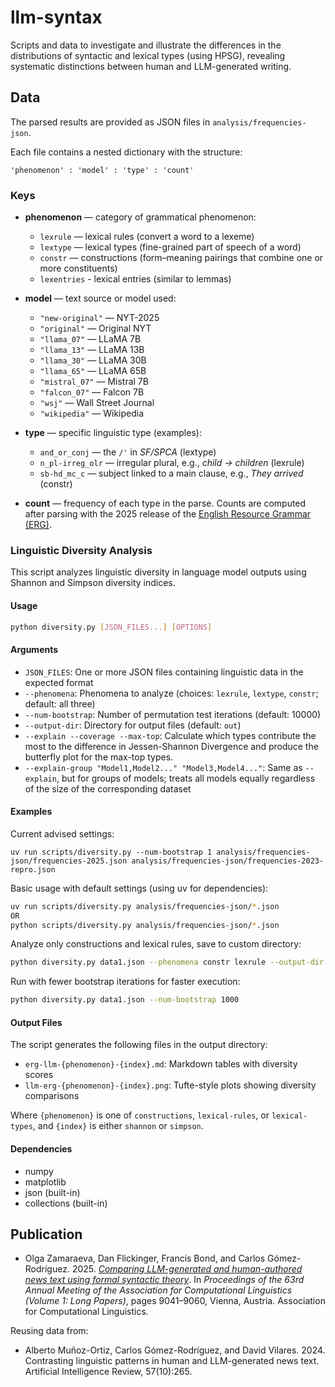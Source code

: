 # llm-syntax

Scripts and data to investigate and illustrate the differences in the distributions of syntactic and lexical types (using HPSG), revealing systematic distinctions between human and LLM-generated writing. 


## Data

The parsed results are provided as JSON files in `analysis/frequencies-json`.

Each file contains a nested dictionary with the structure:

```
'phenomenon' : 'model' : 'type' : 'count'
```

### Keys

* **phenomenon** — category of grammatical phenomenon:

  * `lexrule` — lexical rules (convert a word to a lexeme)
  * `lextype` — lexical types (fine-grained part of speech of a word)
  * `constr` — constructions (form–meaning pairings that combine one or more constituents)
  * `lexentries` - lexical entries (similar to lemmas)

* **model** — text source or model used:

  * `"new-original"` — NYT-2025
  * `"original"` — Original NYT
  * `"llama_07"` — LLaMA 7B
  * `"llama_13"` — LLaMA 13B
  * `"llama_30"` — LLaMA 30B
  * `"llama_65"` — LLaMA 65B
  * `"mistral_07"` — Mistral 7B
  * `"falcon_07"` — Falcon 7B
  * `"wsj"` — Wall Street Journal
  * `"wikipedia"` — Wikipedia

* **type** — specific linguistic type (examples):

  * `and_or_conj` — the `/'` in *SF/SPCA* (lextype)
  * `n_pl-irreg_olr` — irregular plural, e.g., *child → children* (lexrule)
  * `sb-hd_mc_c` — subject linked to a main clause, e.g., *They arrived* (constr)

* **count** — frequency of each type in the parse. Counts are computed after parsing with the 2025 release of the [English Resource Grammar (ERG)](https://github.com/delph-in/erg/releases/tag/2025).

### Linguistic Diversity Analysis

This script analyzes linguistic diversity in language model outputs using Shannon and Simpson diversity indices.

#### Usage

```bash
python diversity.py [JSON_FILES...] [OPTIONS]
```

#### Arguments

- `JSON_FILES`: One or more JSON files containing linguistic data in the expected format
- `--phenomena`: Phenomena to analyze (choices: `lexrule`, `lextype`, `constr`; default: all three)
- `--num-bootstrap`: Number of permutation test iterations (default: 10000)
- `--output-dir`: Directory for output files (default: `out`)
- `--explain --coverage --max-top`: Calculate which types contribute the most to the difference in Jessen-Shannon Divergence and produce the butterfly plot for the max-top types.
- `--explain-group "Model1,Model2..." "Model3,Model4..."`: Same as `--explain`, but for groups of models; treats all models equally regardless of the size of the corresponding dataset 

#### Examples

Current advised settings:
```
uv run scripts/diversity.py --num-bootstrap 1 analysis/frequencies-json/frequencies-2025.json analysis/frequencies-json/frequencies-2023-repro.json 
```

Basic usage with default settings (using uv for dependencies):
```bash
uv run scripts/diversity.py analysis/frequencies-json/*.json 
OR
python scripts/diversity.py analysis/frequencies-json/*.json 
```

Analyze only constructions and lexical rules, save to custom directory:
```bash
python diversity.py data1.json --phenomena constr lexrule --output-dir results
```

Run with fewer bootstrap iterations for faster execution:
```bash
python diversity.py data1.json --num-bootstrap 1000
```

#### Output Files

The script generates the following files in the output directory:

- `erg-llm-{phenomenon}-{index}.md`: Markdown tables with diversity scores
- `llm-erg-{phenomenon}-{index}.png`: Tufte-style plots showing diversity comparisons

Where `{phenomenon}` is one of `constructions`, `lexical-rules`, or `lexical-types`, and `{index}` is either `shannon` or `simpson`.

#### Dependencies

- numpy
- matplotlib
- json (built-in)
- collections (built-in)

## Publication

* Olga Zamaraeva, Dan Flickinger, Francis Bond, and Carlos Gómez-Rodríguez. 2025. *[Comparing LLM-generated and human-authored news text using formal syntactic theory](https://aclanthology.org/2025.acl-long.443/)*. In *Proceedings of the 63rd Annual Meeting of the Association for Computational Linguistics (Volume 1: Long Papers)*, pages 9041–9060, Vienna, Austria. Association for Computational Linguistics.

Reusing data from:

* Alberto Muñoz-Ortiz, Carlos Gómez-Rodríguez, and David Vilares. 2024. Contrasting linguistic patterns in human and LLM-generated news text. Artificial Intelligence Review, 57(10):265.
